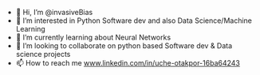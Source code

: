 - 👋 Hi, I’m @invasiveBias
- 👀 I’m interested in Python Software dev and also Data Science/Machine Learning
- 🌱 I’m currently learning about Neural Networks
- 💞️ I’m looking to collaborate on python based Software dev & Data science projects
- 📫 How to reach me www.linkedin.com/in/uche-otakpor-16ba64243

<!---
invasiveBias/invasiveBias is a ✨ special ✨ repository because its `README.md` (this file) appears on your GitHub profile.
You can click the Preview link to take a look at your changes.
--->
